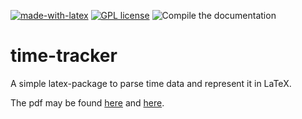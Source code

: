 [![made-with-latex](https://img.shields.io/badge/Made%20with-LaTeX-1f425f.svg)](https://www.latex-project.org/) [![GPL license](https://img.shields.io/badge/License-GPL-blue.svg)](http://perso.crans.org/besson/LICENSE.html) ![Compile the documentation](https://github.com/EagleoutIce/time-tracker/workflows/Compile%20the%20documentation/badge.svg)

# time-tracker
A simple latex-package to parse time data and represent it in LaTeX.

The pdf may be found [here](https://media.githubusercontent.com/media/EagleoutIce/time-tracker/gh-pages/time-tracker.pdf) and [here](https://github.com/EagleoutIce/time-tracker/blob/gh-pages/time-tracker.pdf).